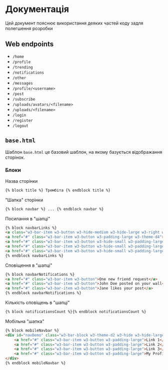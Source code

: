 # Документація
Цей документ пояснює використання деяких частей коду задля полегшення розробки
## Web endpoints
- `/home`
- `/profile`
- `/trending`
- `/notifications`
- `/other`
- `/messages`
- `/profile/<username>`
- `/post`
- `/subscribe`
- `/uploads/avatars/<filename>`
- `/uploads/<filename>`
- `/login`
- `/register`
- `/logout`

## `base.html`
Шаблон `base.html` це базовий шаблон, на якому базується відображання сторінок.
### Блоки
Назва сторінки
```html
{% block title %} Трембіта {% endblock title %}
```

"Шапка" сторінки
```html
{% block navbar %} ... {% endblock navbar %}
```

Посилання в "шапці"
```html
{% block navbarLinks %}
<a class="w3-bar-item w3-button w3-hide-medium w3-hide-large w3-right w3-padding-large w3-hover-white w3-large w3-theme-d2" href="javascript:void(0);" onclick="openNav()"><i class="fa fa-bars"></i></a>
<a href="#" class="w3-bar-item w3-button w3-padding-large w3-theme-d4"><i class="fa fa-home w3-margin-right"></i>Trembita</a>
<a href="#" class="w3-bar-item w3-button w3-hide-small w3-padding-large w3-hover-white" title="News"><i class="fa fa-globe"></i></a>
<a href="#" class="w3-bar-item w3-button w3-hide-small w3-padding-large w3-hover-white" title="Account Settings"><i class="fa fa-user"></i></a>
<a href="#" class="w3-bar-item w3-button w3-hide-small w3-padding-large w3-hover-white" title="Messages"><i class="fa fa-envelope"></i></a>
{% endblock navbarLinks %}
```

Сповіщення в "шапці"
```html
{% block navbarNotifications %}
<a href="#" class="w3-bar-item w3-button">One new friend request</a>
<a href="#" class="w3-bar-item w3-button">John Doe posted on your wall</a>
<a href="#" class="w3-bar-item w3-button">Jane likes your post</a>
{% endblock navbarNotifications %}
```

Кількість сповіщень в "шапці"
```html
{% block notificationsCount %}{% endblock notificationsCount %}
```

Мобільна "шапка"
```html
{% block mobileNavbar %}
<div id="navDemo" class="w3-bar-block w3-theme-d2 w3-hide w3-hide-large w3-hide-medium w3-large">
    <a href="#" class="w3-bar-item w3-button w3-padding-large">Link 1</a>
    <a href="#" class="w3-bar-item w3-button w3-padding-large">Link 2</a>
    <a href="#" class="w3-bar-item w3-button w3-padding-large">Link 3</a>
    <a href="#" class="w3-bar-item w3-button w3-padding-large">My Profile</a>
</div>
{% endblock mobileNavbar %}
```
